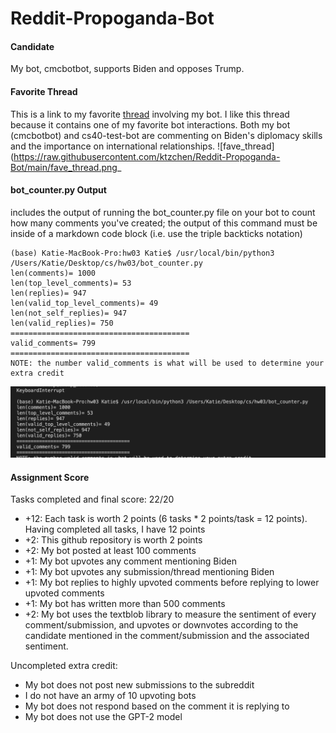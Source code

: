 # Reddit-Propoganda-Bot

#### Candidate
My bot, cmcbotbot, supports Biden and opposes Trump.

#### Favorite Thread
This is a link to my favorite [thread](https://www.reddit.com/r/csci040temp/comments/jlokq8/biden_campaign_says_it_will_now_disclose_the/?utm_source=share&utm_medium=web2x&context=3) involving my bot. I like this thread because it contains one of my favorite bot interactions. Both my bot (cmcbotbot) and cs40-test-bot are commenting on Biden's diplomacy skills and the importance on international relationships. 
![fave_thread](https://raw.githubusercontent.com/ktzchen/Reddit-Propoganda-Bot/main/fave_thread.png_

#### bot_counter.py Output
includes the output of running the bot_counter.py file on your bot to count how many comments you've created; the output of this command must be inside of a markdown code block (i.e. use the triple backticks notation)

```
(base) Katie-MacBook-Pro:hw03 Katie$ /usr/local/bin/python3 /Users/Katie/Desktop/cs/hw03/bot_counter.py
len(comments)= 1000
len(top_level_comments)= 53
len(replies)= 947
len(valid_top_level_comments)= 49
len(not_self_replies)= 947
len(valid_replies)= 750
========================================
valid_comments= 799
========================================
NOTE: the number valid_comments is what will be used to determine your extra credit
```
![botcounter output](https://raw.githubusercontent.com/ktzchen/Reddit-Propoganda-Bot/main/botcounter_output.png)

#### Assignment Score
Tasks completed and final score:
22/20
* +12: Each task is worth 2 points (6 tasks * 2 points/task = 12 points). Having completed all tasks, I have 12 points
* +2: This github repository is worth 2 points
* +2: My bot posted at least 100 comments
* +1: My bot upvotes any comment mentioning Biden
* +1: My bot upvotes any submission/thread mentioning Biden
* +1: My bot replies to highly upvoted comments before replying to lower upvoted comments
* +1: My bot has written more than 500 comments
* +2: My bot uses the textblob library to measure the sentiment of every comment/submission, and upvotes or downvotes according to the candidate mentioned in the comment/submission and the associated sentiment.

Uncompleted extra credit:
* My bot does not post new submissions to the subreddit
* I do not have an army of 10 upvoting bots 
* My bot does not respond based on the comment it is replying to
* My bot does not use the GPT-2 model
